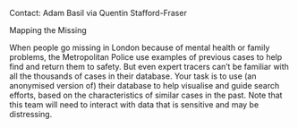 Contact: Adam Basil via Quentin Stafford-Fraser

Mapping the Missing

When people go missing in London because of mental health or family
problems, the Metropolitan Police use examples of previous cases to help
find and return them to safety. But even expert tracers can’t be
familiar with all the thousands of cases in their database. Your task is
to use (an anonymised version of) their database to help visualise and
guide search efforts, based on the characteristics of similar cases in
the past. Note that this team will need to interact with data that is
sensitive and may be distressing.